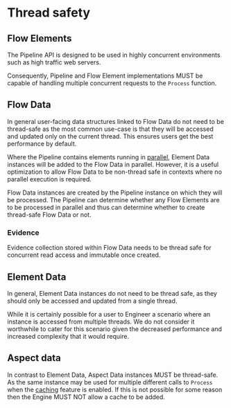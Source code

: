 # Thread safety

## Flow Elements

The Pipeline API is designed to be used in highly concurrent environments
such as high traffic web servers.

Consequently, Pipeline and Flow Element implementations MUST be
capable of handling multiple concurrent requests to the `Process` function.

## Flow Data

In general user-facing data structures linked to Flow Data do not need to be
thread-safe as the most common use-case is that they will be accessed and
updated only on the current thread.
This ensures users get the best performance by default.

Where the Pipeline contains elements running in [parallel](../advanced-features/parallel-processing.md), Element Data instances
will be added to the Flow Data in parallel. However, it is a useful optimization
to allow Flow Data to be non-thread safe in contexts where no parallel execution
is required.

Flow Data instances are created by the Pipeline instance on which they
will be processed. The Pipeline can determine whether any Flow Elements are
to be processed in parallel and thus can determine whether to create thread-safe
Flow Data or not.

### Evidence

Evidence collection stored within Flow Data needs to be thread safe for
concurrent read access and immutable once created.

## Element Data

In general, Element Data instances do not need to be thread safe, as they
should only be accessed and updated from a single thread.

While it is certainly possible for a user to Engineer a scenario where an
instance is accessed from multiple threads. We do not consider it worthwhile
to cater for this scenario given the decreased performance and increased
complexity that it would require.

## Aspect data


In contrast to Element Data, Aspect Data instances MUST be thread-safe. As the
same instance may be used for multiple different calls to `Process` when
the [caching](caching.md) feature is enabled.
If this is not possible for some reason then the Engine MUST NOT allow a cache
to be added.
